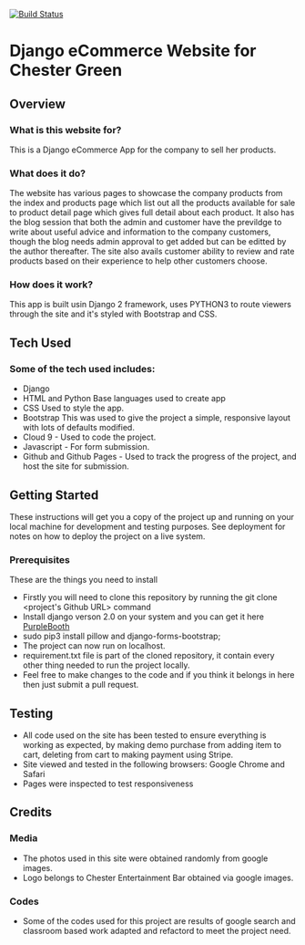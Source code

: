 [![Build Status](https://travis-ci.org/sweetmentor/Str4-eCommerce-App.svg)](https://travis-ci.org/sweetmentor/Str4-eCommerce-App)

# Django eCommerce Website for Chester Green

## Overview

### What is this website for?

This is a Django eCommerce App for the company to sell her products.

### What does it do?

The website has various pages to showcase the company products from the index and products page which list out all the products available for sale to product detail page which gives full detail about each product. It also has the blog session that both the admin and customer have the previldge to write about useful advice and information to the company customers, though the blog needs admin approval to get added but can be editted by the author thereafter. The site also avails customer ability to review and rate products based on their experience to help other customers choose.

### How does it work?

This app is built usin Django 2 framework, uses PYTHON3 to route viewers through the site and it's styled with Bootstrap and CSS. 

## Tech Used

### Some of the tech used includes:

* Django
* HTML and Python
Base languages used to create app
* CSS
Used to style the app.
* Bootstrap
This was used to give the project a simple, responsive layout with lots of defaults modified.
* Cloud 9 - Used to code the project.
* Javascript - For form submission.
* Github and Github Pages - Used to track the progress of the project, and host the site for submission.



## Getting Started

These instructions will get you a copy of the project up and running on your local machine for development and testing purposes. See deployment for notes on how to deploy the project on a live system.

### Prerequisites
These are the things you need to install

* Firstly you will need to clone this repository by running the git clone <project's Github URL> command
* Install django verson 2.0 on your system and you can get it here [PurpleBooth](https://www.djangoproject.com/download/)
* sudo pip3 install pillow and django-forms-bootstrap;
* The project can now run on localhost.
* requirement.txt file is part of the cloned repository, it contain every other thing needed to run the project locally.
* Feel free to make changes to the code and if you think it belongs in here then just submit a pull request.

## Testing

* All code used on the site has been tested to ensure everything is working as expected, by making demo purchase from adding item to cart, deleting from cart to making payment using Stripe.
* Site viewed and tested in the following browsers:
Google Chrome and Safari
* Pages were inspected to test responsiveness

## Credits

### Media

* The photos used in this site were obtained randomly from google images.
* Logo belongs to Chester Entertainment Bar obtained via google images.

### Codes

* Some of the codes used for this project are results of google search and classroom based work adapted and refactord to meet the project need.
